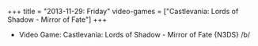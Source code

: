 +++
title = "2013-11-29: Friday"
video-games = ["Castlevania: Lords of Shadow - Mirror of Fate"]
+++


* Video Game: Castlevania: Lords of Shadow - Mirror of Fate {N3DS} /b/